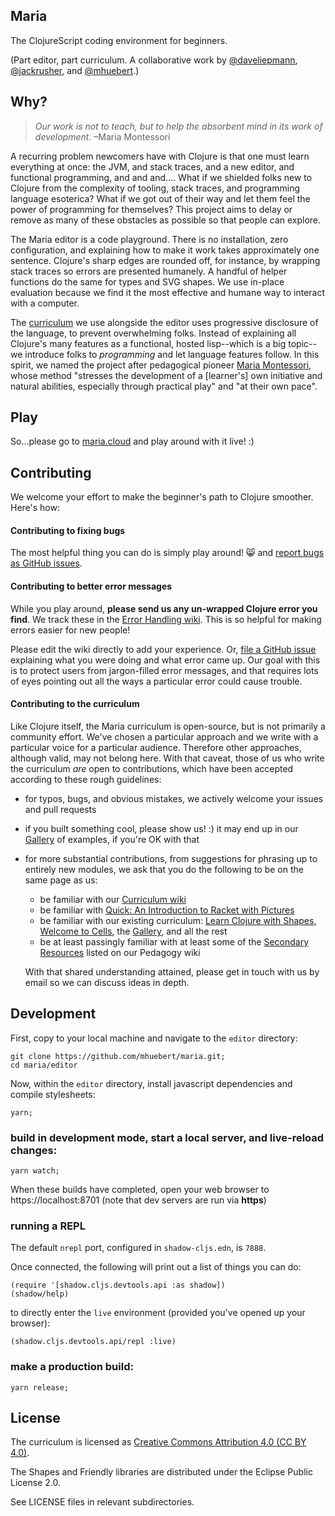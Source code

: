 ## Maria

The ClojureScript coding environment for beginners. 

(Part editor, part curriculum. A collaborative work by [@daveliepmann](https://twitter.com/daveliepmann), [@jackrusher](https://twitter.com/jackrusher), and [@mhuebert](https://twitter.com/mhuebert).)


## Why?

>*Our work is not to teach, but to help the absorbent mind in its work of development.* –Maria Montessori

A recurring problem newcomers have with Clojure is that one must learn everything at once: the JVM, and stack traces, and a new editor, and functional programming, and and and.... What if we shielded folks new to Clojure from the complexity of tooling, stack traces, and programming language esoterica? What if we got out of their way and let them feel the power of programming for themselves? This project aims to delay or remove as many of these obstacles as possible so that people can explore.

The Maria editor is a code playground. There is no installation, zero configuration, and explaining how to make it work takes approximately one sentence. Clojure's sharp edges are rounded off, for instance, by wrapping stack traces so errors are presented humanely. A handful of helper functions do the same for types and SVG shapes. We use in-place evaluation because we find it the most effective and humane way to interact with a computer.

The [curriculum](https://github.com/mhuebert/maria/wiki/curriculum) we use alongside the editor uses progressive disclosure of the language, to prevent overwhelming folks. Instead of explaining all Clojure's many features as a functional, hosted lisp--which is a big topic--we introduce folks to _programming_ and let language features follow. In this spirit, we named the project after pedagogical pioneer [Maria Montessori](https://www.wikiwand.com/en/Maria_Montessori), whose method "stresses the development of a [learner's] own initiative and natural abilities, especially through practical play" and "at their own pace".


## Play

So...please go to [maria.cloud](https://maria.cloud) and play around with it live! :)


## Contributing

We welcome your effort to make the beginner's path to Clojure smoother. Here's how:

#### Contributing to fixing bugs
The most helpful thing you can do is simply play around! 😸 and [report bugs as GitHub issues](http://github.com/mhuebert/maria/issues/new).

#### Contributing to better error messages
While you play around, **please send us any un-wrapped Clojure error you find**. We track these in the [Error Handling wiki](https://github.com/mhuebert/maria/wiki/Error-Handling). This is so helpful for making errors easier for new people!

Please edit the wiki directly to add your experience. Or, [file a GitHub issue](http://github.com/mhuebert/maria/issues/new) explaining what you were doing and what error came up. Our goal with this is to protect users from jargon-filled error messages, and that requires lots of eyes pointing out all the ways a particular error could cause trouble.

#### Contributing to the curriculum
Like Clojure itself, the Maria curriculum is open-source, but is not primarily a community effort. We've chosen a particular approach and we write with a particular voice for a particular audience. Therefore other approaches, although valid, may not belong here. With that caveat, those of us who write the curriculum *are* open to contributions, which have been accepted according to these rough guidelines:

 - for typos, bugs, and obvious mistakes, we actively welcome your issues and pull requests
 - if you built something cool, please show us! :) it may end up in our [Gallery](http://www.maria.cloud/gallery?eval=true) of examples, if you're OK with that
 - for more substantial contributions, from suggestions for phrasing up to entirely new modules, we ask that you do the following to be on the same page as us:
   - be familiar with our [Curriculum wiki](https://github.com/mhuebert/maria/wiki/curriculum)
   - be familiar with [Quick: An Introduction to Racket with Pictures](http://docs.racket-lang.org/quick/)
   - be familiar with our existing curriculum: [Learn Clojure with Shapes](http://www.maria.cloud/intro), [Welcome to Cells](http://www.maria.cloud/cells), the [Gallery](http://www.maria.cloud/cells), and all the rest
   - be at least passingly familiar with at least some of the [Secondary Resources](https://github.com/mhuebert/maria/wiki/Curriculum#secondary-resources) listed on our Pedagogy wiki

   With that shared understanding attained, please get in touch with us by email so we can discuss ideas in depth.


## Development

First, copy to your local machine and navigate to the `editor` directory:

```
git clone https://github.com/mhuebert/maria.git;
cd maria/editor
```

Now, within the `editor` directory, install javascript dependencies and compile stylesheets:

```
yarn;
```

### build in development mode, start a local server, and live-reload changes:

```shell
yarn watch;
```

When these builds have completed, open your web browser to https://localhost:8701
(note that dev servers are run via **https**)

### running a REPL

The default `nrepl` port, configured in `shadow-cljs.edn`, is `7888`.

Once connected, the following will print out a list of things you can do:

```
(require '[shadow.cljs.devtools.api :as shadow])
(shadow/help)
```

to directly enter the `live` environment (provided you've opened up your browser):

```
(shadow.cljs.devtools.api/repl :live)
```

### make a production build:

```shell
yarn release;
```

## License

The curriculum is licensed as [Creative Commons Attribution 4.0  (CC BY 4.0)](https://creativecommons.org/licenses/by/4.0/). 

The Shapes and Friendly libraries are distributed under the Eclipse Public License 2.0. 

See LICENSE files in relevant subdirectories.
